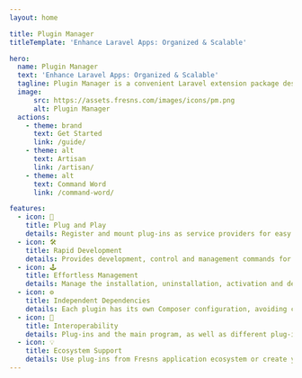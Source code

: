 ```yaml
---
layout: home

title: Plugin Manager
titleTemplate: 'Enhance Laravel Apps: Organized & Scalable'

hero:
  name: Plugin Manager
  text: 'Enhance Laravel Apps: Organized & Scalable'
  tagline: Plugin Manager is a convenient Laravel extension package designed for modular management of your large-scale Laravel applications. Each plugin acts as an independent Laravel application or microservice, allowing you to define your own views, controllers and models.
  image:
      src: https://assets.fresns.com/images/icons/pm.png
      alt: Plugin Manager
  actions:
    - theme: brand
      text: Get Started
      link: /guide/
    - theme: alt
      text: Artisan
      link: /artisan/
    - theme: alt
      text: Command Word
      link: /command-word/

features:
  - icon: 🔌
    title: Plug and Play
    details: Register and mount plug-ins as service providers for easy decoupling and plug-and-play functionality.
  - icon: 🛠️
    title: Rapid Development
    details: Provides development, control and management commands for convenient and fast plug-in construction via the terminal.
  - icon: 🕹
    title: Effortless Management
    details: Manage the installation, uninstallation, activation and deactivation of plug-ins using event listeners.
  - icon: ⚙️
    title: Independent Dependencies
    details: Each plugin has its own Composer configuration, avoiding coupling with the main program for easier management and flexible development.
  - icon: 📡
    title: Interoperability
    details: Plug-ins and the main program, as well as different plug-ins, can call each other's functionality using the Command Word Manager.
  - icon: 💡
    title: Ecosystem Support
    details: Use plug-ins from Fresns application ecosystem or create your own to unleash your creativity with flexibility and freedom.
---
```


